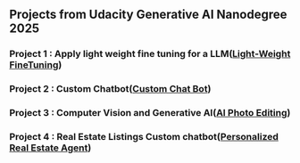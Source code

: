 ## Projects from Udacity Generative AI Nanodegree 2025

### Project 1 : Apply light weight fine tuning for a LLM([Light-Weight FineTuning](https://github.com/ig-crysis/Generative-AI-Nano-Degree/tree/main/Light-Weight%20FineTuning))
### Project 2 : Custom Chatbot([Custom Chat Bot](https://github.com/ig-crysis/Generative-AI-Nano-Degree/tree/main/Custom%20Chat%20Bot))
### Project 3 : Computer Vision and Generative AI([AI Photo Editing](https://github.com/ig-crysis/Generative-AI-Nano-Degree/tree/caf4a7c3af9885f747eacef8c03de8aa74193fd7/AI%20Photo%20Editing))
### Project 4 : Real Estate Listings Custom chatbot([Personalized Real Estate Agent](https://github.com/ig-crysis/Generative-AI-Nano-Degree/tree/main/Personalized%20Real%20Estate%20Agent))
